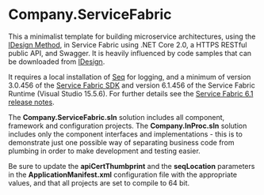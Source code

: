 # Company.ServiceFabric

This a minimalist template for building microservice architectures, using the [IDesign Method](http://www.idesign.net/), in Service Fabric using .NET Core 2.0, a HTTPS RESTful public API, and Swagger. It is heavily influenced by code samples that can be downloaded from [IDesign](http://www.idesign.net/Downloads).

It requires a local installation of [Seq](https://getseq.net/) for logging, and a minimum of version 3.0.456 of the [Service Fabric SDK](https://docs.microsoft.com/en-us/azure/service-fabric/service-fabric-get-started) and version 6.1.456 of the Service Fabric Runtime (Visual Studio 15.5.6). For further details see the [Service Fabric 6.1 release notes](https://msdnshared.blob.core.windows.net/media/2018/02/Microsoft-Azure-Service-Fabric-Release-Notes-SDK3.0-Runtime6.1.pdf).

The **Company.ServiceFabric.sln** solution includes all component, framework and configuration projects. The **Company.InProc.sln** solution includes only the component interfaces and implementations - this is to demonstrate just one possible way of separating business code from plumbing in order to make development and testing easier.

Be sure to update the **apiCertThumbprint** and the **seqLocation** parameters in the **ApplicationManifest.xml** configuration file with the appropriate values, and that all projects are set to compile to 64 bit.
